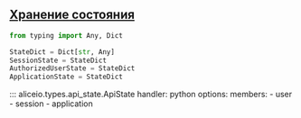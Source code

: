 ## [Хранение состояния](https://yandex.ru/dev/dialogs/alice/doc/session-persistence.html)

```python
from typing import Any, Dict

StateDict = Dict[str, Any]
SessionState = StateDict
AuthorizedUserState = StateDict
ApplicationState = StateDict
```

::: aliceio.types.api_state.ApiState
    handler: python
    options:
      members:
        - user
        - session
        - application
